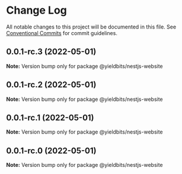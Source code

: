 # Change Log

All notable changes to this project will be documented in this file.
See [Conventional Commits](https://conventionalcommits.org) for commit guidelines.

## 0.0.1-rc.3 (2022-05-01)

**Note:** Version bump only for package @yieldbits/nestjs-website





## 0.0.1-rc.2 (2022-05-01)

**Note:** Version bump only for package @yieldbits/nestjs-website





## 0.0.1-rc.1 (2022-05-01)

**Note:** Version bump only for package @yieldbits/nestjs-website





## 0.0.1-rc.0 (2022-05-01)

**Note:** Version bump only for package @yieldbits/nestjs-website
